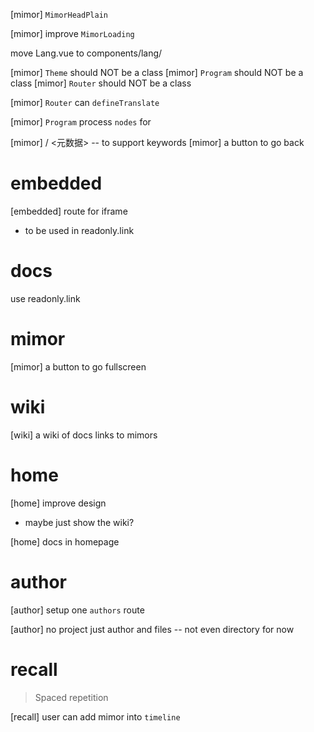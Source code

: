 [mimor] `MimorHeadPlain`

[mimor] improve `MimorLoading`

move Lang.vue to components/lang/

[mimor] `Theme` should NOT be a class
[mimor] `Program` should NOT be a class
[mimor] `Router` should NOT be a class

[mimor] `Router` can `defineTranslate`

[mimor] `Program` process `nodes` for <metadata>

[mimor] <metadata> / <元数据> -- to support keywords
[mimor] a button to go back

# embedded

[embedded] route for iframe

- to be used in readonly.link

# docs

use readonly.link

# mimor

[mimor] a button to go fullscreen

# wiki

[wiki] a wiki of docs links to mimors

# home

[home] improve design

- maybe just show the wiki?

[home] docs in homepage

# author

[author] setup one `authors` route

[author] no project just author and files -- not even directory for now

# recall

> Spaced repetition

[recall] user can add mimor into `timeline`
